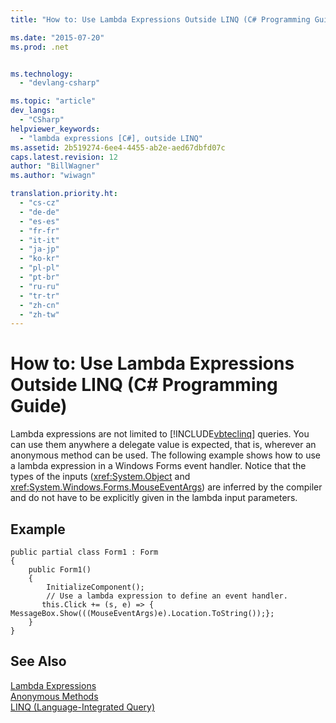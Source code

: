 ```yaml
---
title: "How to: Use Lambda Expressions Outside LINQ (C# Programming Guide) | Microsoft Docs"

ms.date: "2015-07-20"
ms.prod: .net


ms.technology: 
  - "devlang-csharp"

ms.topic: "article"
dev_langs: 
  - "CSharp"
helpviewer_keywords: 
  - "lambda expressions [C#], outside LINQ"
ms.assetid: 2b519274-6ee4-4455-ab2e-aed67dbfd07c
caps.latest.revision: 12
author: "BillWagner"
ms.author: "wiwagn"

translation.priority.ht: 
  - "cs-cz"
  - "de-de"
  - "es-es"
  - "fr-fr"
  - "it-it"
  - "ja-jp"
  - "ko-kr"
  - "pl-pl"
  - "pt-br"
  - "ru-ru"
  - "tr-tr"
  - "zh-cn"
  - "zh-tw"
---
```

# How to: Use Lambda Expressions Outside LINQ (C# Programming Guide)
Lambda expressions are not limited to [!INCLUDE[vbteclinq](~/includes/vbteclinq-md.md)] queries. You can use them anywhere a delegate value is expected, that is, wherever an anonymous method can be used. The following example shows how to use a lambda expression in a Windows Forms event handler. Notice that the types of the inputs (<xref:System.Object> and <xref:System.Windows.Forms.MouseEventArgs>) are inferred by the compiler and do not have to be explicitly given in the lambda input parameters.  
  
## Example  
  
```  
public partial class Form1 : Form  
{  
    public Form1()  
    {  
        InitializeComponent();  
        // Use a lambda expression to define an event handler.  
       this.Click += (s, e) => { MessageBox.Show(((MouseEventArgs)e).Location.ToString());};  
    }  
}  
```  
  
## See Also  
 [Lambda Expressions](../../../csharp/programming-guide/statements-expressions-operators/lambda-expressions.md)   
 [Anonymous Methods](../../../csharp/programming-guide/statements-expressions-operators/anonymous-methods.md)   
 [LINQ (Language-Integrated Query)](http://msdn.microsoft.com/library/a73c4aec-5d15-4e98-b962-1274021ea93d)